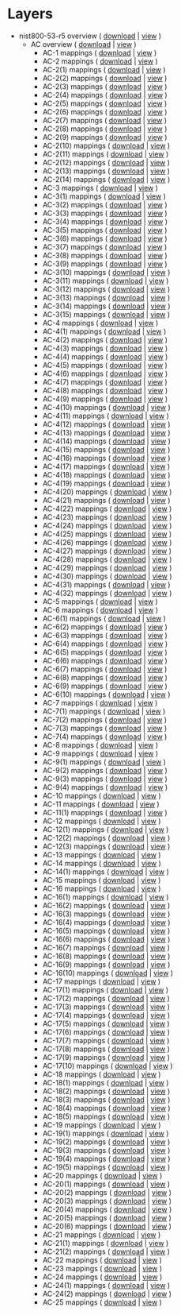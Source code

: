 # Layers

- nist800-53-r5 overview ( [download](https://raw.githubusercontent.com/center-for-threat-informed-defense/attack-control-framework-mappings/master/frameworks/nist800-53-r5-overview.json) | [view](https://mitre-attack.github.io/attack-navigator/enterprise/#layerURL=https%3A%2F%2Fraw.githubusercontent.com%2Fcenter-for-threat-informed-defense%2Fattack-control-framework-mappings%2Fmaster%2Fframeworks%2Fnist800-53-r5-overview.json) )
    - AC overview ( [download](https://raw.githubusercontent.com/center-for-threat-informed-defense/attack-control-framework-mappings/master/frameworks/by_family/AC/AC-overview.json) | [view](https://mitre-attack.github.io/attack-navigator/enterprise/#layerURL=https%3A%2F%2Fraw.githubusercontent.com%2Fcenter-for-threat-informed-defense%2Fattack-control-framework-mappings%2Fmaster%2Fframeworks%2Fby_family%2FAC%2FAC-overview.json) )
        - AC-1 mappings ( [download](https://raw.githubusercontent.com/center-for-threat-informed-defense/attack-control-framework-mappings/master/frameworks/by_family/AC/AC-1.json) | [view](https://mitre-attack.github.io/attack-navigator/enterprise/#layerURL=https%3A%2F%2Fraw.githubusercontent.com%2Fcenter-for-threat-informed-defense%2Fattack-control-framework-mappings%2Fmaster%2Fframeworks%2Fby_family%2FAC%2FAC-1.json) )
        - AC-2 mappings ( [download](https://raw.githubusercontent.com/center-for-threat-informed-defense/attack-control-framework-mappings/master/frameworks/by_family/AC/AC-2.json) | [view](https://mitre-attack.github.io/attack-navigator/enterprise/#layerURL=https%3A%2F%2Fraw.githubusercontent.com%2Fcenter-for-threat-informed-defense%2Fattack-control-framework-mappings%2Fmaster%2Fframeworks%2Fby_family%2FAC%2FAC-2.json) )
        - AC-2(1) mappings ( [download](https://raw.githubusercontent.com/center-for-threat-informed-defense/attack-control-framework-mappings/master/frameworks/by_family/AC/AC-2(1).json) | [view](https://mitre-attack.github.io/attack-navigator/enterprise/#layerURL=https%3A%2F%2Fraw.githubusercontent.com%2Fcenter-for-threat-informed-defense%2Fattack-control-framework-mappings%2Fmaster%2Fframeworks%2Fby_family%2FAC%2FAC-2(1).json) )
        - AC-2(2) mappings ( [download](https://raw.githubusercontent.com/center-for-threat-informed-defense/attack-control-framework-mappings/master/frameworks/by_family/AC/AC-2(2).json) | [view](https://mitre-attack.github.io/attack-navigator/enterprise/#layerURL=https%3A%2F%2Fraw.githubusercontent.com%2Fcenter-for-threat-informed-defense%2Fattack-control-framework-mappings%2Fmaster%2Fframeworks%2Fby_family%2FAC%2FAC-2(2).json) )
        - AC-2(3) mappings ( [download](https://raw.githubusercontent.com/center-for-threat-informed-defense/attack-control-framework-mappings/master/frameworks/by_family/AC/AC-2(3).json) | [view](https://mitre-attack.github.io/attack-navigator/enterprise/#layerURL=https%3A%2F%2Fraw.githubusercontent.com%2Fcenter-for-threat-informed-defense%2Fattack-control-framework-mappings%2Fmaster%2Fframeworks%2Fby_family%2FAC%2FAC-2(3).json) )
        - AC-2(4) mappings ( [download](https://raw.githubusercontent.com/center-for-threat-informed-defense/attack-control-framework-mappings/master/frameworks/by_family/AC/AC-2(4).json) | [view](https://mitre-attack.github.io/attack-navigator/enterprise/#layerURL=https%3A%2F%2Fraw.githubusercontent.com%2Fcenter-for-threat-informed-defense%2Fattack-control-framework-mappings%2Fmaster%2Fframeworks%2Fby_family%2FAC%2FAC-2(4).json) )
        - AC-2(5) mappings ( [download](https://raw.githubusercontent.com/center-for-threat-informed-defense/attack-control-framework-mappings/master/frameworks/by_family/AC/AC-2(5).json) | [view](https://mitre-attack.github.io/attack-navigator/enterprise/#layerURL=https%3A%2F%2Fraw.githubusercontent.com%2Fcenter-for-threat-informed-defense%2Fattack-control-framework-mappings%2Fmaster%2Fframeworks%2Fby_family%2FAC%2FAC-2(5).json) )
        - AC-2(6) mappings ( [download](https://raw.githubusercontent.com/center-for-threat-informed-defense/attack-control-framework-mappings/master/frameworks/by_family/AC/AC-2(6).json) | [view](https://mitre-attack.github.io/attack-navigator/enterprise/#layerURL=https%3A%2F%2Fraw.githubusercontent.com%2Fcenter-for-threat-informed-defense%2Fattack-control-framework-mappings%2Fmaster%2Fframeworks%2Fby_family%2FAC%2FAC-2(6).json) )
        - AC-2(7) mappings ( [download](https://raw.githubusercontent.com/center-for-threat-informed-defense/attack-control-framework-mappings/master/frameworks/by_family/AC/AC-2(7).json) | [view](https://mitre-attack.github.io/attack-navigator/enterprise/#layerURL=https%3A%2F%2Fraw.githubusercontent.com%2Fcenter-for-threat-informed-defense%2Fattack-control-framework-mappings%2Fmaster%2Fframeworks%2Fby_family%2FAC%2FAC-2(7).json) )
        - AC-2(8) mappings ( [download](https://raw.githubusercontent.com/center-for-threat-informed-defense/attack-control-framework-mappings/master/frameworks/by_family/AC/AC-2(8).json) | [view](https://mitre-attack.github.io/attack-navigator/enterprise/#layerURL=https%3A%2F%2Fraw.githubusercontent.com%2Fcenter-for-threat-informed-defense%2Fattack-control-framework-mappings%2Fmaster%2Fframeworks%2Fby_family%2FAC%2FAC-2(8).json) )
        - AC-2(9) mappings ( [download](https://raw.githubusercontent.com/center-for-threat-informed-defense/attack-control-framework-mappings/master/frameworks/by_family/AC/AC-2(9).json) | [view](https://mitre-attack.github.io/attack-navigator/enterprise/#layerURL=https%3A%2F%2Fraw.githubusercontent.com%2Fcenter-for-threat-informed-defense%2Fattack-control-framework-mappings%2Fmaster%2Fframeworks%2Fby_family%2FAC%2FAC-2(9).json) )
        - AC-2(10) mappings ( [download](https://raw.githubusercontent.com/center-for-threat-informed-defense/attack-control-framework-mappings/master/frameworks/by_family/AC/AC-2(10).json) | [view](https://mitre-attack.github.io/attack-navigator/enterprise/#layerURL=https%3A%2F%2Fraw.githubusercontent.com%2Fcenter-for-threat-informed-defense%2Fattack-control-framework-mappings%2Fmaster%2Fframeworks%2Fby_family%2FAC%2FAC-2(10).json) )
        - AC-2(11) mappings ( [download](https://raw.githubusercontent.com/center-for-threat-informed-defense/attack-control-framework-mappings/master/frameworks/by_family/AC/AC-2(11).json) | [view](https://mitre-attack.github.io/attack-navigator/enterprise/#layerURL=https%3A%2F%2Fraw.githubusercontent.com%2Fcenter-for-threat-informed-defense%2Fattack-control-framework-mappings%2Fmaster%2Fframeworks%2Fby_family%2FAC%2FAC-2(11).json) )
        - AC-2(12) mappings ( [download](https://raw.githubusercontent.com/center-for-threat-informed-defense/attack-control-framework-mappings/master/frameworks/by_family/AC/AC-2(12).json) | [view](https://mitre-attack.github.io/attack-navigator/enterprise/#layerURL=https%3A%2F%2Fraw.githubusercontent.com%2Fcenter-for-threat-informed-defense%2Fattack-control-framework-mappings%2Fmaster%2Fframeworks%2Fby_family%2FAC%2FAC-2(12).json) )
        - AC-2(13) mappings ( [download](https://raw.githubusercontent.com/center-for-threat-informed-defense/attack-control-framework-mappings/master/frameworks/by_family/AC/AC-2(13).json) | [view](https://mitre-attack.github.io/attack-navigator/enterprise/#layerURL=https%3A%2F%2Fraw.githubusercontent.com%2Fcenter-for-threat-informed-defense%2Fattack-control-framework-mappings%2Fmaster%2Fframeworks%2Fby_family%2FAC%2FAC-2(13).json) )
        - AC-2(14) mappings ( [download](https://raw.githubusercontent.com/center-for-threat-informed-defense/attack-control-framework-mappings/master/frameworks/by_family/AC/AC-2(14).json) | [view](https://mitre-attack.github.io/attack-navigator/enterprise/#layerURL=https%3A%2F%2Fraw.githubusercontent.com%2Fcenter-for-threat-informed-defense%2Fattack-control-framework-mappings%2Fmaster%2Fframeworks%2Fby_family%2FAC%2FAC-2(14).json) )
        - AC-3 mappings ( [download](https://raw.githubusercontent.com/center-for-threat-informed-defense/attack-control-framework-mappings/master/frameworks/by_family/AC/AC-3.json) | [view](https://mitre-attack.github.io/attack-navigator/enterprise/#layerURL=https%3A%2F%2Fraw.githubusercontent.com%2Fcenter-for-threat-informed-defense%2Fattack-control-framework-mappings%2Fmaster%2Fframeworks%2Fby_family%2FAC%2FAC-3.json) )
        - AC-3(1) mappings ( [download](https://raw.githubusercontent.com/center-for-threat-informed-defense/attack-control-framework-mappings/master/frameworks/by_family/AC/AC-3(1).json) | [view](https://mitre-attack.github.io/attack-navigator/enterprise/#layerURL=https%3A%2F%2Fraw.githubusercontent.com%2Fcenter-for-threat-informed-defense%2Fattack-control-framework-mappings%2Fmaster%2Fframeworks%2Fby_family%2FAC%2FAC-3(1).json) )
        - AC-3(2) mappings ( [download](https://raw.githubusercontent.com/center-for-threat-informed-defense/attack-control-framework-mappings/master/frameworks/by_family/AC/AC-3(2).json) | [view](https://mitre-attack.github.io/attack-navigator/enterprise/#layerURL=https%3A%2F%2Fraw.githubusercontent.com%2Fcenter-for-threat-informed-defense%2Fattack-control-framework-mappings%2Fmaster%2Fframeworks%2Fby_family%2FAC%2FAC-3(2).json) )
        - AC-3(3) mappings ( [download](https://raw.githubusercontent.com/center-for-threat-informed-defense/attack-control-framework-mappings/master/frameworks/by_family/AC/AC-3(3).json) | [view](https://mitre-attack.github.io/attack-navigator/enterprise/#layerURL=https%3A%2F%2Fraw.githubusercontent.com%2Fcenter-for-threat-informed-defense%2Fattack-control-framework-mappings%2Fmaster%2Fframeworks%2Fby_family%2FAC%2FAC-3(3).json) )
        - AC-3(4) mappings ( [download](https://raw.githubusercontent.com/center-for-threat-informed-defense/attack-control-framework-mappings/master/frameworks/by_family/AC/AC-3(4).json) | [view](https://mitre-attack.github.io/attack-navigator/enterprise/#layerURL=https%3A%2F%2Fraw.githubusercontent.com%2Fcenter-for-threat-informed-defense%2Fattack-control-framework-mappings%2Fmaster%2Fframeworks%2Fby_family%2FAC%2FAC-3(4).json) )
        - AC-3(5) mappings ( [download](https://raw.githubusercontent.com/center-for-threat-informed-defense/attack-control-framework-mappings/master/frameworks/by_family/AC/AC-3(5).json) | [view](https://mitre-attack.github.io/attack-navigator/enterprise/#layerURL=https%3A%2F%2Fraw.githubusercontent.com%2Fcenter-for-threat-informed-defense%2Fattack-control-framework-mappings%2Fmaster%2Fframeworks%2Fby_family%2FAC%2FAC-3(5).json) )
        - AC-3(6) mappings ( [download](https://raw.githubusercontent.com/center-for-threat-informed-defense/attack-control-framework-mappings/master/frameworks/by_family/AC/AC-3(6).json) | [view](https://mitre-attack.github.io/attack-navigator/enterprise/#layerURL=https%3A%2F%2Fraw.githubusercontent.com%2Fcenter-for-threat-informed-defense%2Fattack-control-framework-mappings%2Fmaster%2Fframeworks%2Fby_family%2FAC%2FAC-3(6).json) )
        - AC-3(7) mappings ( [download](https://raw.githubusercontent.com/center-for-threat-informed-defense/attack-control-framework-mappings/master/frameworks/by_family/AC/AC-3(7).json) | [view](https://mitre-attack.github.io/attack-navigator/enterprise/#layerURL=https%3A%2F%2Fraw.githubusercontent.com%2Fcenter-for-threat-informed-defense%2Fattack-control-framework-mappings%2Fmaster%2Fframeworks%2Fby_family%2FAC%2FAC-3(7).json) )
        - AC-3(8) mappings ( [download](https://raw.githubusercontent.com/center-for-threat-informed-defense/attack-control-framework-mappings/master/frameworks/by_family/AC/AC-3(8).json) | [view](https://mitre-attack.github.io/attack-navigator/enterprise/#layerURL=https%3A%2F%2Fraw.githubusercontent.com%2Fcenter-for-threat-informed-defense%2Fattack-control-framework-mappings%2Fmaster%2Fframeworks%2Fby_family%2FAC%2FAC-3(8).json) )
        - AC-3(9) mappings ( [download](https://raw.githubusercontent.com/center-for-threat-informed-defense/attack-control-framework-mappings/master/frameworks/by_family/AC/AC-3(9).json) | [view](https://mitre-attack.github.io/attack-navigator/enterprise/#layerURL=https%3A%2F%2Fraw.githubusercontent.com%2Fcenter-for-threat-informed-defense%2Fattack-control-framework-mappings%2Fmaster%2Fframeworks%2Fby_family%2FAC%2FAC-3(9).json) )
        - AC-3(10) mappings ( [download](https://raw.githubusercontent.com/center-for-threat-informed-defense/attack-control-framework-mappings/master/frameworks/by_family/AC/AC-3(10).json) | [view](https://mitre-attack.github.io/attack-navigator/enterprise/#layerURL=https%3A%2F%2Fraw.githubusercontent.com%2Fcenter-for-threat-informed-defense%2Fattack-control-framework-mappings%2Fmaster%2Fframeworks%2Fby_family%2FAC%2FAC-3(10).json) )
        - AC-3(11) mappings ( [download](https://raw.githubusercontent.com/center-for-threat-informed-defense/attack-control-framework-mappings/master/frameworks/by_family/AC/AC-3(11).json) | [view](https://mitre-attack.github.io/attack-navigator/enterprise/#layerURL=https%3A%2F%2Fraw.githubusercontent.com%2Fcenter-for-threat-informed-defense%2Fattack-control-framework-mappings%2Fmaster%2Fframeworks%2Fby_family%2FAC%2FAC-3(11).json) )
        - AC-3(12) mappings ( [download](https://raw.githubusercontent.com/center-for-threat-informed-defense/attack-control-framework-mappings/master/frameworks/by_family/AC/AC-3(12).json) | [view](https://mitre-attack.github.io/attack-navigator/enterprise/#layerURL=https%3A%2F%2Fraw.githubusercontent.com%2Fcenter-for-threat-informed-defense%2Fattack-control-framework-mappings%2Fmaster%2Fframeworks%2Fby_family%2FAC%2FAC-3(12).json) )
        - AC-3(13) mappings ( [download](https://raw.githubusercontent.com/center-for-threat-informed-defense/attack-control-framework-mappings/master/frameworks/by_family/AC/AC-3(13).json) | [view](https://mitre-attack.github.io/attack-navigator/enterprise/#layerURL=https%3A%2F%2Fraw.githubusercontent.com%2Fcenter-for-threat-informed-defense%2Fattack-control-framework-mappings%2Fmaster%2Fframeworks%2Fby_family%2FAC%2FAC-3(13).json) )
        - AC-3(14) mappings ( [download](https://raw.githubusercontent.com/center-for-threat-informed-defense/attack-control-framework-mappings/master/frameworks/by_family/AC/AC-3(14).json) | [view](https://mitre-attack.github.io/attack-navigator/enterprise/#layerURL=https%3A%2F%2Fraw.githubusercontent.com%2Fcenter-for-threat-informed-defense%2Fattack-control-framework-mappings%2Fmaster%2Fframeworks%2Fby_family%2FAC%2FAC-3(14).json) )
        - AC-3(15) mappings ( [download](https://raw.githubusercontent.com/center-for-threat-informed-defense/attack-control-framework-mappings/master/frameworks/by_family/AC/AC-3(15).json) | [view](https://mitre-attack.github.io/attack-navigator/enterprise/#layerURL=https%3A%2F%2Fraw.githubusercontent.com%2Fcenter-for-threat-informed-defense%2Fattack-control-framework-mappings%2Fmaster%2Fframeworks%2Fby_family%2FAC%2FAC-3(15).json) )
        - AC-4 mappings ( [download](https://raw.githubusercontent.com/center-for-threat-informed-defense/attack-control-framework-mappings/master/frameworks/by_family/AC/AC-4.json) | [view](https://mitre-attack.github.io/attack-navigator/enterprise/#layerURL=https%3A%2F%2Fraw.githubusercontent.com%2Fcenter-for-threat-informed-defense%2Fattack-control-framework-mappings%2Fmaster%2Fframeworks%2Fby_family%2FAC%2FAC-4.json) )
        - AC-4(1) mappings ( [download](https://raw.githubusercontent.com/center-for-threat-informed-defense/attack-control-framework-mappings/master/frameworks/by_family/AC/AC-4(1).json) | [view](https://mitre-attack.github.io/attack-navigator/enterprise/#layerURL=https%3A%2F%2Fraw.githubusercontent.com%2Fcenter-for-threat-informed-defense%2Fattack-control-framework-mappings%2Fmaster%2Fframeworks%2Fby_family%2FAC%2FAC-4(1).json) )
        - AC-4(2) mappings ( [download](https://raw.githubusercontent.com/center-for-threat-informed-defense/attack-control-framework-mappings/master/frameworks/by_family/AC/AC-4(2).json) | [view](https://mitre-attack.github.io/attack-navigator/enterprise/#layerURL=https%3A%2F%2Fraw.githubusercontent.com%2Fcenter-for-threat-informed-defense%2Fattack-control-framework-mappings%2Fmaster%2Fframeworks%2Fby_family%2FAC%2FAC-4(2).json) )
        - AC-4(3) mappings ( [download](https://raw.githubusercontent.com/center-for-threat-informed-defense/attack-control-framework-mappings/master/frameworks/by_family/AC/AC-4(3).json) | [view](https://mitre-attack.github.io/attack-navigator/enterprise/#layerURL=https%3A%2F%2Fraw.githubusercontent.com%2Fcenter-for-threat-informed-defense%2Fattack-control-framework-mappings%2Fmaster%2Fframeworks%2Fby_family%2FAC%2FAC-4(3).json) )
        - AC-4(4) mappings ( [download](https://raw.githubusercontent.com/center-for-threat-informed-defense/attack-control-framework-mappings/master/frameworks/by_family/AC/AC-4(4).json) | [view](https://mitre-attack.github.io/attack-navigator/enterprise/#layerURL=https%3A%2F%2Fraw.githubusercontent.com%2Fcenter-for-threat-informed-defense%2Fattack-control-framework-mappings%2Fmaster%2Fframeworks%2Fby_family%2FAC%2FAC-4(4).json) )
        - AC-4(5) mappings ( [download](https://raw.githubusercontent.com/center-for-threat-informed-defense/attack-control-framework-mappings/master/frameworks/by_family/AC/AC-4(5).json) | [view](https://mitre-attack.github.io/attack-navigator/enterprise/#layerURL=https%3A%2F%2Fraw.githubusercontent.com%2Fcenter-for-threat-informed-defense%2Fattack-control-framework-mappings%2Fmaster%2Fframeworks%2Fby_family%2FAC%2FAC-4(5).json) )
        - AC-4(6) mappings ( [download](https://raw.githubusercontent.com/center-for-threat-informed-defense/attack-control-framework-mappings/master/frameworks/by_family/AC/AC-4(6).json) | [view](https://mitre-attack.github.io/attack-navigator/enterprise/#layerURL=https%3A%2F%2Fraw.githubusercontent.com%2Fcenter-for-threat-informed-defense%2Fattack-control-framework-mappings%2Fmaster%2Fframeworks%2Fby_family%2FAC%2FAC-4(6).json) )
        - AC-4(7) mappings ( [download](https://raw.githubusercontent.com/center-for-threat-informed-defense/attack-control-framework-mappings/master/frameworks/by_family/AC/AC-4(7).json) | [view](https://mitre-attack.github.io/attack-navigator/enterprise/#layerURL=https%3A%2F%2Fraw.githubusercontent.com%2Fcenter-for-threat-informed-defense%2Fattack-control-framework-mappings%2Fmaster%2Fframeworks%2Fby_family%2FAC%2FAC-4(7).json) )
        - AC-4(8) mappings ( [download](https://raw.githubusercontent.com/center-for-threat-informed-defense/attack-control-framework-mappings/master/frameworks/by_family/AC/AC-4(8).json) | [view](https://mitre-attack.github.io/attack-navigator/enterprise/#layerURL=https%3A%2F%2Fraw.githubusercontent.com%2Fcenter-for-threat-informed-defense%2Fattack-control-framework-mappings%2Fmaster%2Fframeworks%2Fby_family%2FAC%2FAC-4(8).json) )
        - AC-4(9) mappings ( [download](https://raw.githubusercontent.com/center-for-threat-informed-defense/attack-control-framework-mappings/master/frameworks/by_family/AC/AC-4(9).json) | [view](https://mitre-attack.github.io/attack-navigator/enterprise/#layerURL=https%3A%2F%2Fraw.githubusercontent.com%2Fcenter-for-threat-informed-defense%2Fattack-control-framework-mappings%2Fmaster%2Fframeworks%2Fby_family%2FAC%2FAC-4(9).json) )
        - AC-4(10) mappings ( [download](https://raw.githubusercontent.com/center-for-threat-informed-defense/attack-control-framework-mappings/master/frameworks/by_family/AC/AC-4(10).json) | [view](https://mitre-attack.github.io/attack-navigator/enterprise/#layerURL=https%3A%2F%2Fraw.githubusercontent.com%2Fcenter-for-threat-informed-defense%2Fattack-control-framework-mappings%2Fmaster%2Fframeworks%2Fby_family%2FAC%2FAC-4(10).json) )
        - AC-4(11) mappings ( [download](https://raw.githubusercontent.com/center-for-threat-informed-defense/attack-control-framework-mappings/master/frameworks/by_family/AC/AC-4(11).json) | [view](https://mitre-attack.github.io/attack-navigator/enterprise/#layerURL=https%3A%2F%2Fraw.githubusercontent.com%2Fcenter-for-threat-informed-defense%2Fattack-control-framework-mappings%2Fmaster%2Fframeworks%2Fby_family%2FAC%2FAC-4(11).json) )
        - AC-4(12) mappings ( [download](https://raw.githubusercontent.com/center-for-threat-informed-defense/attack-control-framework-mappings/master/frameworks/by_family/AC/AC-4(12).json) | [view](https://mitre-attack.github.io/attack-navigator/enterprise/#layerURL=https%3A%2F%2Fraw.githubusercontent.com%2Fcenter-for-threat-informed-defense%2Fattack-control-framework-mappings%2Fmaster%2Fframeworks%2Fby_family%2FAC%2FAC-4(12).json) )
        - AC-4(13) mappings ( [download](https://raw.githubusercontent.com/center-for-threat-informed-defense/attack-control-framework-mappings/master/frameworks/by_family/AC/AC-4(13).json) | [view](https://mitre-attack.github.io/attack-navigator/enterprise/#layerURL=https%3A%2F%2Fraw.githubusercontent.com%2Fcenter-for-threat-informed-defense%2Fattack-control-framework-mappings%2Fmaster%2Fframeworks%2Fby_family%2FAC%2FAC-4(13).json) )
        - AC-4(14) mappings ( [download](https://raw.githubusercontent.com/center-for-threat-informed-defense/attack-control-framework-mappings/master/frameworks/by_family/AC/AC-4(14).json) | [view](https://mitre-attack.github.io/attack-navigator/enterprise/#layerURL=https%3A%2F%2Fraw.githubusercontent.com%2Fcenter-for-threat-informed-defense%2Fattack-control-framework-mappings%2Fmaster%2Fframeworks%2Fby_family%2FAC%2FAC-4(14).json) )
        - AC-4(15) mappings ( [download](https://raw.githubusercontent.com/center-for-threat-informed-defense/attack-control-framework-mappings/master/frameworks/by_family/AC/AC-4(15).json) | [view](https://mitre-attack.github.io/attack-navigator/enterprise/#layerURL=https%3A%2F%2Fraw.githubusercontent.com%2Fcenter-for-threat-informed-defense%2Fattack-control-framework-mappings%2Fmaster%2Fframeworks%2Fby_family%2FAC%2FAC-4(15).json) )
        - AC-4(16) mappings ( [download](https://raw.githubusercontent.com/center-for-threat-informed-defense/attack-control-framework-mappings/master/frameworks/by_family/AC/AC-4(16).json) | [view](https://mitre-attack.github.io/attack-navigator/enterprise/#layerURL=https%3A%2F%2Fraw.githubusercontent.com%2Fcenter-for-threat-informed-defense%2Fattack-control-framework-mappings%2Fmaster%2Fframeworks%2Fby_family%2FAC%2FAC-4(16).json) )
        - AC-4(17) mappings ( [download](https://raw.githubusercontent.com/center-for-threat-informed-defense/attack-control-framework-mappings/master/frameworks/by_family/AC/AC-4(17).json) | [view](https://mitre-attack.github.io/attack-navigator/enterprise/#layerURL=https%3A%2F%2Fraw.githubusercontent.com%2Fcenter-for-threat-informed-defense%2Fattack-control-framework-mappings%2Fmaster%2Fframeworks%2Fby_family%2FAC%2FAC-4(17).json) )
        - AC-4(18) mappings ( [download](https://raw.githubusercontent.com/center-for-threat-informed-defense/attack-control-framework-mappings/master/frameworks/by_family/AC/AC-4(18).json) | [view](https://mitre-attack.github.io/attack-navigator/enterprise/#layerURL=https%3A%2F%2Fraw.githubusercontent.com%2Fcenter-for-threat-informed-defense%2Fattack-control-framework-mappings%2Fmaster%2Fframeworks%2Fby_family%2FAC%2FAC-4(18).json) )
        - AC-4(19) mappings ( [download](https://raw.githubusercontent.com/center-for-threat-informed-defense/attack-control-framework-mappings/master/frameworks/by_family/AC/AC-4(19).json) | [view](https://mitre-attack.github.io/attack-navigator/enterprise/#layerURL=https%3A%2F%2Fraw.githubusercontent.com%2Fcenter-for-threat-informed-defense%2Fattack-control-framework-mappings%2Fmaster%2Fframeworks%2Fby_family%2FAC%2FAC-4(19).json) )
        - AC-4(20) mappings ( [download](https://raw.githubusercontent.com/center-for-threat-informed-defense/attack-control-framework-mappings/master/frameworks/by_family/AC/AC-4(20).json) | [view](https://mitre-attack.github.io/attack-navigator/enterprise/#layerURL=https%3A%2F%2Fraw.githubusercontent.com%2Fcenter-for-threat-informed-defense%2Fattack-control-framework-mappings%2Fmaster%2Fframeworks%2Fby_family%2FAC%2FAC-4(20).json) )
        - AC-4(21) mappings ( [download](https://raw.githubusercontent.com/center-for-threat-informed-defense/attack-control-framework-mappings/master/frameworks/by_family/AC/AC-4(21).json) | [view](https://mitre-attack.github.io/attack-navigator/enterprise/#layerURL=https%3A%2F%2Fraw.githubusercontent.com%2Fcenter-for-threat-informed-defense%2Fattack-control-framework-mappings%2Fmaster%2Fframeworks%2Fby_family%2FAC%2FAC-4(21).json) )
        - AC-4(22) mappings ( [download](https://raw.githubusercontent.com/center-for-threat-informed-defense/attack-control-framework-mappings/master/frameworks/by_family/AC/AC-4(22).json) | [view](https://mitre-attack.github.io/attack-navigator/enterprise/#layerURL=https%3A%2F%2Fraw.githubusercontent.com%2Fcenter-for-threat-informed-defense%2Fattack-control-framework-mappings%2Fmaster%2Fframeworks%2Fby_family%2FAC%2FAC-4(22).json) )
        - AC-4(23) mappings ( [download](https://raw.githubusercontent.com/center-for-threat-informed-defense/attack-control-framework-mappings/master/frameworks/by_family/AC/AC-4(23).json) | [view](https://mitre-attack.github.io/attack-navigator/enterprise/#layerURL=https%3A%2F%2Fraw.githubusercontent.com%2Fcenter-for-threat-informed-defense%2Fattack-control-framework-mappings%2Fmaster%2Fframeworks%2Fby_family%2FAC%2FAC-4(23).json) )
        - AC-4(24) mappings ( [download](https://raw.githubusercontent.com/center-for-threat-informed-defense/attack-control-framework-mappings/master/frameworks/by_family/AC/AC-4(24).json) | [view](https://mitre-attack.github.io/attack-navigator/enterprise/#layerURL=https%3A%2F%2Fraw.githubusercontent.com%2Fcenter-for-threat-informed-defense%2Fattack-control-framework-mappings%2Fmaster%2Fframeworks%2Fby_family%2FAC%2FAC-4(24).json) )
        - AC-4(25) mappings ( [download](https://raw.githubusercontent.com/center-for-threat-informed-defense/attack-control-framework-mappings/master/frameworks/by_family/AC/AC-4(25).json) | [view](https://mitre-attack.github.io/attack-navigator/enterprise/#layerURL=https%3A%2F%2Fraw.githubusercontent.com%2Fcenter-for-threat-informed-defense%2Fattack-control-framework-mappings%2Fmaster%2Fframeworks%2Fby_family%2FAC%2FAC-4(25).json) )
        - AC-4(26) mappings ( [download](https://raw.githubusercontent.com/center-for-threat-informed-defense/attack-control-framework-mappings/master/frameworks/by_family/AC/AC-4(26).json) | [view](https://mitre-attack.github.io/attack-navigator/enterprise/#layerURL=https%3A%2F%2Fraw.githubusercontent.com%2Fcenter-for-threat-informed-defense%2Fattack-control-framework-mappings%2Fmaster%2Fframeworks%2Fby_family%2FAC%2FAC-4(26).json) )
        - AC-4(27) mappings ( [download](https://raw.githubusercontent.com/center-for-threat-informed-defense/attack-control-framework-mappings/master/frameworks/by_family/AC/AC-4(27).json) | [view](https://mitre-attack.github.io/attack-navigator/enterprise/#layerURL=https%3A%2F%2Fraw.githubusercontent.com%2Fcenter-for-threat-informed-defense%2Fattack-control-framework-mappings%2Fmaster%2Fframeworks%2Fby_family%2FAC%2FAC-4(27).json) )
        - AC-4(28) mappings ( [download](https://raw.githubusercontent.com/center-for-threat-informed-defense/attack-control-framework-mappings/master/frameworks/by_family/AC/AC-4(28).json) | [view](https://mitre-attack.github.io/attack-navigator/enterprise/#layerURL=https%3A%2F%2Fraw.githubusercontent.com%2Fcenter-for-threat-informed-defense%2Fattack-control-framework-mappings%2Fmaster%2Fframeworks%2Fby_family%2FAC%2FAC-4(28).json) )
        - AC-4(29) mappings ( [download](https://raw.githubusercontent.com/center-for-threat-informed-defense/attack-control-framework-mappings/master/frameworks/by_family/AC/AC-4(29).json) | [view](https://mitre-attack.github.io/attack-navigator/enterprise/#layerURL=https%3A%2F%2Fraw.githubusercontent.com%2Fcenter-for-threat-informed-defense%2Fattack-control-framework-mappings%2Fmaster%2Fframeworks%2Fby_family%2FAC%2FAC-4(29).json) )
        - AC-4(30) mappings ( [download](https://raw.githubusercontent.com/center-for-threat-informed-defense/attack-control-framework-mappings/master/frameworks/by_family/AC/AC-4(30).json) | [view](https://mitre-attack.github.io/attack-navigator/enterprise/#layerURL=https%3A%2F%2Fraw.githubusercontent.com%2Fcenter-for-threat-informed-defense%2Fattack-control-framework-mappings%2Fmaster%2Fframeworks%2Fby_family%2FAC%2FAC-4(30).json) )
        - AC-4(31) mappings ( [download](https://raw.githubusercontent.com/center-for-threat-informed-defense/attack-control-framework-mappings/master/frameworks/by_family/AC/AC-4(31).json) | [view](https://mitre-attack.github.io/attack-navigator/enterprise/#layerURL=https%3A%2F%2Fraw.githubusercontent.com%2Fcenter-for-threat-informed-defense%2Fattack-control-framework-mappings%2Fmaster%2Fframeworks%2Fby_family%2FAC%2FAC-4(31).json) )
        - AC-4(32) mappings ( [download](https://raw.githubusercontent.com/center-for-threat-informed-defense/attack-control-framework-mappings/master/frameworks/by_family/AC/AC-4(32).json) | [view](https://mitre-attack.github.io/attack-navigator/enterprise/#layerURL=https%3A%2F%2Fraw.githubusercontent.com%2Fcenter-for-threat-informed-defense%2Fattack-control-framework-mappings%2Fmaster%2Fframeworks%2Fby_family%2FAC%2FAC-4(32).json) )
        - AC-5 mappings ( [download](https://raw.githubusercontent.com/center-for-threat-informed-defense/attack-control-framework-mappings/master/frameworks/by_family/AC/AC-5.json) | [view](https://mitre-attack.github.io/attack-navigator/enterprise/#layerURL=https%3A%2F%2Fraw.githubusercontent.com%2Fcenter-for-threat-informed-defense%2Fattack-control-framework-mappings%2Fmaster%2Fframeworks%2Fby_family%2FAC%2FAC-5.json) )
        - AC-6 mappings ( [download](https://raw.githubusercontent.com/center-for-threat-informed-defense/attack-control-framework-mappings/master/frameworks/by_family/AC/AC-6.json) | [view](https://mitre-attack.github.io/attack-navigator/enterprise/#layerURL=https%3A%2F%2Fraw.githubusercontent.com%2Fcenter-for-threat-informed-defense%2Fattack-control-framework-mappings%2Fmaster%2Fframeworks%2Fby_family%2FAC%2FAC-6.json) )
        - AC-6(1) mappings ( [download](https://raw.githubusercontent.com/center-for-threat-informed-defense/attack-control-framework-mappings/master/frameworks/by_family/AC/AC-6(1).json) | [view](https://mitre-attack.github.io/attack-navigator/enterprise/#layerURL=https%3A%2F%2Fraw.githubusercontent.com%2Fcenter-for-threat-informed-defense%2Fattack-control-framework-mappings%2Fmaster%2Fframeworks%2Fby_family%2FAC%2FAC-6(1).json) )
        - AC-6(2) mappings ( [download](https://raw.githubusercontent.com/center-for-threat-informed-defense/attack-control-framework-mappings/master/frameworks/by_family/AC/AC-6(2).json) | [view](https://mitre-attack.github.io/attack-navigator/enterprise/#layerURL=https%3A%2F%2Fraw.githubusercontent.com%2Fcenter-for-threat-informed-defense%2Fattack-control-framework-mappings%2Fmaster%2Fframeworks%2Fby_family%2FAC%2FAC-6(2).json) )
        - AC-6(3) mappings ( [download](https://raw.githubusercontent.com/center-for-threat-informed-defense/attack-control-framework-mappings/master/frameworks/by_family/AC/AC-6(3).json) | [view](https://mitre-attack.github.io/attack-navigator/enterprise/#layerURL=https%3A%2F%2Fraw.githubusercontent.com%2Fcenter-for-threat-informed-defense%2Fattack-control-framework-mappings%2Fmaster%2Fframeworks%2Fby_family%2FAC%2FAC-6(3).json) )
        - AC-6(4) mappings ( [download](https://raw.githubusercontent.com/center-for-threat-informed-defense/attack-control-framework-mappings/master/frameworks/by_family/AC/AC-6(4).json) | [view](https://mitre-attack.github.io/attack-navigator/enterprise/#layerURL=https%3A%2F%2Fraw.githubusercontent.com%2Fcenter-for-threat-informed-defense%2Fattack-control-framework-mappings%2Fmaster%2Fframeworks%2Fby_family%2FAC%2FAC-6(4).json) )
        - AC-6(5) mappings ( [download](https://raw.githubusercontent.com/center-for-threat-informed-defense/attack-control-framework-mappings/master/frameworks/by_family/AC/AC-6(5).json) | [view](https://mitre-attack.github.io/attack-navigator/enterprise/#layerURL=https%3A%2F%2Fraw.githubusercontent.com%2Fcenter-for-threat-informed-defense%2Fattack-control-framework-mappings%2Fmaster%2Fframeworks%2Fby_family%2FAC%2FAC-6(5).json) )
        - AC-6(6) mappings ( [download](https://raw.githubusercontent.com/center-for-threat-informed-defense/attack-control-framework-mappings/master/frameworks/by_family/AC/AC-6(6).json) | [view](https://mitre-attack.github.io/attack-navigator/enterprise/#layerURL=https%3A%2F%2Fraw.githubusercontent.com%2Fcenter-for-threat-informed-defense%2Fattack-control-framework-mappings%2Fmaster%2Fframeworks%2Fby_family%2FAC%2FAC-6(6).json) )
        - AC-6(7) mappings ( [download](https://raw.githubusercontent.com/center-for-threat-informed-defense/attack-control-framework-mappings/master/frameworks/by_family/AC/AC-6(7).json) | [view](https://mitre-attack.github.io/attack-navigator/enterprise/#layerURL=https%3A%2F%2Fraw.githubusercontent.com%2Fcenter-for-threat-informed-defense%2Fattack-control-framework-mappings%2Fmaster%2Fframeworks%2Fby_family%2FAC%2FAC-6(7).json) )
        - AC-6(8) mappings ( [download](https://raw.githubusercontent.com/center-for-threat-informed-defense/attack-control-framework-mappings/master/frameworks/by_family/AC/AC-6(8).json) | [view](https://mitre-attack.github.io/attack-navigator/enterprise/#layerURL=https%3A%2F%2Fraw.githubusercontent.com%2Fcenter-for-threat-informed-defense%2Fattack-control-framework-mappings%2Fmaster%2Fframeworks%2Fby_family%2FAC%2FAC-6(8).json) )
        - AC-6(9) mappings ( [download](https://raw.githubusercontent.com/center-for-threat-informed-defense/attack-control-framework-mappings/master/frameworks/by_family/AC/AC-6(9).json) | [view](https://mitre-attack.github.io/attack-navigator/enterprise/#layerURL=https%3A%2F%2Fraw.githubusercontent.com%2Fcenter-for-threat-informed-defense%2Fattack-control-framework-mappings%2Fmaster%2Fframeworks%2Fby_family%2FAC%2FAC-6(9).json) )
        - AC-6(10) mappings ( [download](https://raw.githubusercontent.com/center-for-threat-informed-defense/attack-control-framework-mappings/master/frameworks/by_family/AC/AC-6(10).json) | [view](https://mitre-attack.github.io/attack-navigator/enterprise/#layerURL=https%3A%2F%2Fraw.githubusercontent.com%2Fcenter-for-threat-informed-defense%2Fattack-control-framework-mappings%2Fmaster%2Fframeworks%2Fby_family%2FAC%2FAC-6(10).json) )
        - AC-7 mappings ( [download](https://raw.githubusercontent.com/center-for-threat-informed-defense/attack-control-framework-mappings/master/frameworks/by_family/AC/AC-7.json) | [view](https://mitre-attack.github.io/attack-navigator/enterprise/#layerURL=https%3A%2F%2Fraw.githubusercontent.com%2Fcenter-for-threat-informed-defense%2Fattack-control-framework-mappings%2Fmaster%2Fframeworks%2Fby_family%2FAC%2FAC-7.json) )
        - AC-7(1) mappings ( [download](https://raw.githubusercontent.com/center-for-threat-informed-defense/attack-control-framework-mappings/master/frameworks/by_family/AC/AC-7(1).json) | [view](https://mitre-attack.github.io/attack-navigator/enterprise/#layerURL=https%3A%2F%2Fraw.githubusercontent.com%2Fcenter-for-threat-informed-defense%2Fattack-control-framework-mappings%2Fmaster%2Fframeworks%2Fby_family%2FAC%2FAC-7(1).json) )
        - AC-7(2) mappings ( [download](https://raw.githubusercontent.com/center-for-threat-informed-defense/attack-control-framework-mappings/master/frameworks/by_family/AC/AC-7(2).json) | [view](https://mitre-attack.github.io/attack-navigator/enterprise/#layerURL=https%3A%2F%2Fraw.githubusercontent.com%2Fcenter-for-threat-informed-defense%2Fattack-control-framework-mappings%2Fmaster%2Fframeworks%2Fby_family%2FAC%2FAC-7(2).json) )
        - AC-7(3) mappings ( [download](https://raw.githubusercontent.com/center-for-threat-informed-defense/attack-control-framework-mappings/master/frameworks/by_family/AC/AC-7(3).json) | [view](https://mitre-attack.github.io/attack-navigator/enterprise/#layerURL=https%3A%2F%2Fraw.githubusercontent.com%2Fcenter-for-threat-informed-defense%2Fattack-control-framework-mappings%2Fmaster%2Fframeworks%2Fby_family%2FAC%2FAC-7(3).json) )
        - AC-7(4) mappings ( [download](https://raw.githubusercontent.com/center-for-threat-informed-defense/attack-control-framework-mappings/master/frameworks/by_family/AC/AC-7(4).json) | [view](https://mitre-attack.github.io/attack-navigator/enterprise/#layerURL=https%3A%2F%2Fraw.githubusercontent.com%2Fcenter-for-threat-informed-defense%2Fattack-control-framework-mappings%2Fmaster%2Fframeworks%2Fby_family%2FAC%2FAC-7(4).json) )
        - AC-8 mappings ( [download](https://raw.githubusercontent.com/center-for-threat-informed-defense/attack-control-framework-mappings/master/frameworks/by_family/AC/AC-8.json) | [view](https://mitre-attack.github.io/attack-navigator/enterprise/#layerURL=https%3A%2F%2Fraw.githubusercontent.com%2Fcenter-for-threat-informed-defense%2Fattack-control-framework-mappings%2Fmaster%2Fframeworks%2Fby_family%2FAC%2FAC-8.json) )
        - AC-9 mappings ( [download](https://raw.githubusercontent.com/center-for-threat-informed-defense/attack-control-framework-mappings/master/frameworks/by_family/AC/AC-9.json) | [view](https://mitre-attack.github.io/attack-navigator/enterprise/#layerURL=https%3A%2F%2Fraw.githubusercontent.com%2Fcenter-for-threat-informed-defense%2Fattack-control-framework-mappings%2Fmaster%2Fframeworks%2Fby_family%2FAC%2FAC-9.json) )
        - AC-9(1) mappings ( [download](https://raw.githubusercontent.com/center-for-threat-informed-defense/attack-control-framework-mappings/master/frameworks/by_family/AC/AC-9(1).json) | [view](https://mitre-attack.github.io/attack-navigator/enterprise/#layerURL=https%3A%2F%2Fraw.githubusercontent.com%2Fcenter-for-threat-informed-defense%2Fattack-control-framework-mappings%2Fmaster%2Fframeworks%2Fby_family%2FAC%2FAC-9(1).json) )
        - AC-9(2) mappings ( [download](https://raw.githubusercontent.com/center-for-threat-informed-defense/attack-control-framework-mappings/master/frameworks/by_family/AC/AC-9(2).json) | [view](https://mitre-attack.github.io/attack-navigator/enterprise/#layerURL=https%3A%2F%2Fraw.githubusercontent.com%2Fcenter-for-threat-informed-defense%2Fattack-control-framework-mappings%2Fmaster%2Fframeworks%2Fby_family%2FAC%2FAC-9(2).json) )
        - AC-9(3) mappings ( [download](https://raw.githubusercontent.com/center-for-threat-informed-defense/attack-control-framework-mappings/master/frameworks/by_family/AC/AC-9(3).json) | [view](https://mitre-attack.github.io/attack-navigator/enterprise/#layerURL=https%3A%2F%2Fraw.githubusercontent.com%2Fcenter-for-threat-informed-defense%2Fattack-control-framework-mappings%2Fmaster%2Fframeworks%2Fby_family%2FAC%2FAC-9(3).json) )
        - AC-9(4) mappings ( [download](https://raw.githubusercontent.com/center-for-threat-informed-defense/attack-control-framework-mappings/master/frameworks/by_family/AC/AC-9(4).json) | [view](https://mitre-attack.github.io/attack-navigator/enterprise/#layerURL=https%3A%2F%2Fraw.githubusercontent.com%2Fcenter-for-threat-informed-defense%2Fattack-control-framework-mappings%2Fmaster%2Fframeworks%2Fby_family%2FAC%2FAC-9(4).json) )
        - AC-10 mappings ( [download](https://raw.githubusercontent.com/center-for-threat-informed-defense/attack-control-framework-mappings/master/frameworks/by_family/AC/AC-10.json) | [view](https://mitre-attack.github.io/attack-navigator/enterprise/#layerURL=https%3A%2F%2Fraw.githubusercontent.com%2Fcenter-for-threat-informed-defense%2Fattack-control-framework-mappings%2Fmaster%2Fframeworks%2Fby_family%2FAC%2FAC-10.json) )
        - AC-11 mappings ( [download](https://raw.githubusercontent.com/center-for-threat-informed-defense/attack-control-framework-mappings/master/frameworks/by_family/AC/AC-11.json) | [view](https://mitre-attack.github.io/attack-navigator/enterprise/#layerURL=https%3A%2F%2Fraw.githubusercontent.com%2Fcenter-for-threat-informed-defense%2Fattack-control-framework-mappings%2Fmaster%2Fframeworks%2Fby_family%2FAC%2FAC-11.json) )
        - AC-11(1) mappings ( [download](https://raw.githubusercontent.com/center-for-threat-informed-defense/attack-control-framework-mappings/master/frameworks/by_family/AC/AC-11(1).json) | [view](https://mitre-attack.github.io/attack-navigator/enterprise/#layerURL=https%3A%2F%2Fraw.githubusercontent.com%2Fcenter-for-threat-informed-defense%2Fattack-control-framework-mappings%2Fmaster%2Fframeworks%2Fby_family%2FAC%2FAC-11(1).json) )
        - AC-12 mappings ( [download](https://raw.githubusercontent.com/center-for-threat-informed-defense/attack-control-framework-mappings/master/frameworks/by_family/AC/AC-12.json) | [view](https://mitre-attack.github.io/attack-navigator/enterprise/#layerURL=https%3A%2F%2Fraw.githubusercontent.com%2Fcenter-for-threat-informed-defense%2Fattack-control-framework-mappings%2Fmaster%2Fframeworks%2Fby_family%2FAC%2FAC-12.json) )
        - AC-12(1) mappings ( [download](https://raw.githubusercontent.com/center-for-threat-informed-defense/attack-control-framework-mappings/master/frameworks/by_family/AC/AC-12(1).json) | [view](https://mitre-attack.github.io/attack-navigator/enterprise/#layerURL=https%3A%2F%2Fraw.githubusercontent.com%2Fcenter-for-threat-informed-defense%2Fattack-control-framework-mappings%2Fmaster%2Fframeworks%2Fby_family%2FAC%2FAC-12(1).json) )
        - AC-12(2) mappings ( [download](https://raw.githubusercontent.com/center-for-threat-informed-defense/attack-control-framework-mappings/master/frameworks/by_family/AC/AC-12(2).json) | [view](https://mitre-attack.github.io/attack-navigator/enterprise/#layerURL=https%3A%2F%2Fraw.githubusercontent.com%2Fcenter-for-threat-informed-defense%2Fattack-control-framework-mappings%2Fmaster%2Fframeworks%2Fby_family%2FAC%2FAC-12(2).json) )
        - AC-12(3) mappings ( [download](https://raw.githubusercontent.com/center-for-threat-informed-defense/attack-control-framework-mappings/master/frameworks/by_family/AC/AC-12(3).json) | [view](https://mitre-attack.github.io/attack-navigator/enterprise/#layerURL=https%3A%2F%2Fraw.githubusercontent.com%2Fcenter-for-threat-informed-defense%2Fattack-control-framework-mappings%2Fmaster%2Fframeworks%2Fby_family%2FAC%2FAC-12(3).json) )
        - AC-13 mappings ( [download](https://raw.githubusercontent.com/center-for-threat-informed-defense/attack-control-framework-mappings/master/frameworks/by_family/AC/AC-13.json) | [view](https://mitre-attack.github.io/attack-navigator/enterprise/#layerURL=https%3A%2F%2Fraw.githubusercontent.com%2Fcenter-for-threat-informed-defense%2Fattack-control-framework-mappings%2Fmaster%2Fframeworks%2Fby_family%2FAC%2FAC-13.json) )
        - AC-14 mappings ( [download](https://raw.githubusercontent.com/center-for-threat-informed-defense/attack-control-framework-mappings/master/frameworks/by_family/AC/AC-14.json) | [view](https://mitre-attack.github.io/attack-navigator/enterprise/#layerURL=https%3A%2F%2Fraw.githubusercontent.com%2Fcenter-for-threat-informed-defense%2Fattack-control-framework-mappings%2Fmaster%2Fframeworks%2Fby_family%2FAC%2FAC-14.json) )
        - AC-14(1) mappings ( [download](https://raw.githubusercontent.com/center-for-threat-informed-defense/attack-control-framework-mappings/master/frameworks/by_family/AC/AC-14(1).json) | [view](https://mitre-attack.github.io/attack-navigator/enterprise/#layerURL=https%3A%2F%2Fraw.githubusercontent.com%2Fcenter-for-threat-informed-defense%2Fattack-control-framework-mappings%2Fmaster%2Fframeworks%2Fby_family%2FAC%2FAC-14(1).json) )
        - AC-15 mappings ( [download](https://raw.githubusercontent.com/center-for-threat-informed-defense/attack-control-framework-mappings/master/frameworks/by_family/AC/AC-15.json) | [view](https://mitre-attack.github.io/attack-navigator/enterprise/#layerURL=https%3A%2F%2Fraw.githubusercontent.com%2Fcenter-for-threat-informed-defense%2Fattack-control-framework-mappings%2Fmaster%2Fframeworks%2Fby_family%2FAC%2FAC-15.json) )
        - AC-16 mappings ( [download](https://raw.githubusercontent.com/center-for-threat-informed-defense/attack-control-framework-mappings/master/frameworks/by_family/AC/AC-16.json) | [view](https://mitre-attack.github.io/attack-navigator/enterprise/#layerURL=https%3A%2F%2Fraw.githubusercontent.com%2Fcenter-for-threat-informed-defense%2Fattack-control-framework-mappings%2Fmaster%2Fframeworks%2Fby_family%2FAC%2FAC-16.json) )
        - AC-16(1) mappings ( [download](https://raw.githubusercontent.com/center-for-threat-informed-defense/attack-control-framework-mappings/master/frameworks/by_family/AC/AC-16(1).json) | [view](https://mitre-attack.github.io/attack-navigator/enterprise/#layerURL=https%3A%2F%2Fraw.githubusercontent.com%2Fcenter-for-threat-informed-defense%2Fattack-control-framework-mappings%2Fmaster%2Fframeworks%2Fby_family%2FAC%2FAC-16(1).json) )
        - AC-16(2) mappings ( [download](https://raw.githubusercontent.com/center-for-threat-informed-defense/attack-control-framework-mappings/master/frameworks/by_family/AC/AC-16(2).json) | [view](https://mitre-attack.github.io/attack-navigator/enterprise/#layerURL=https%3A%2F%2Fraw.githubusercontent.com%2Fcenter-for-threat-informed-defense%2Fattack-control-framework-mappings%2Fmaster%2Fframeworks%2Fby_family%2FAC%2FAC-16(2).json) )
        - AC-16(3) mappings ( [download](https://raw.githubusercontent.com/center-for-threat-informed-defense/attack-control-framework-mappings/master/frameworks/by_family/AC/AC-16(3).json) | [view](https://mitre-attack.github.io/attack-navigator/enterprise/#layerURL=https%3A%2F%2Fraw.githubusercontent.com%2Fcenter-for-threat-informed-defense%2Fattack-control-framework-mappings%2Fmaster%2Fframeworks%2Fby_family%2FAC%2FAC-16(3).json) )
        - AC-16(4) mappings ( [download](https://raw.githubusercontent.com/center-for-threat-informed-defense/attack-control-framework-mappings/master/frameworks/by_family/AC/AC-16(4).json) | [view](https://mitre-attack.github.io/attack-navigator/enterprise/#layerURL=https%3A%2F%2Fraw.githubusercontent.com%2Fcenter-for-threat-informed-defense%2Fattack-control-framework-mappings%2Fmaster%2Fframeworks%2Fby_family%2FAC%2FAC-16(4).json) )
        - AC-16(5) mappings ( [download](https://raw.githubusercontent.com/center-for-threat-informed-defense/attack-control-framework-mappings/master/frameworks/by_family/AC/AC-16(5).json) | [view](https://mitre-attack.github.io/attack-navigator/enterprise/#layerURL=https%3A%2F%2Fraw.githubusercontent.com%2Fcenter-for-threat-informed-defense%2Fattack-control-framework-mappings%2Fmaster%2Fframeworks%2Fby_family%2FAC%2FAC-16(5).json) )
        - AC-16(6) mappings ( [download](https://raw.githubusercontent.com/center-for-threat-informed-defense/attack-control-framework-mappings/master/frameworks/by_family/AC/AC-16(6).json) | [view](https://mitre-attack.github.io/attack-navigator/enterprise/#layerURL=https%3A%2F%2Fraw.githubusercontent.com%2Fcenter-for-threat-informed-defense%2Fattack-control-framework-mappings%2Fmaster%2Fframeworks%2Fby_family%2FAC%2FAC-16(6).json) )
        - AC-16(7) mappings ( [download](https://raw.githubusercontent.com/center-for-threat-informed-defense/attack-control-framework-mappings/master/frameworks/by_family/AC/AC-16(7).json) | [view](https://mitre-attack.github.io/attack-navigator/enterprise/#layerURL=https%3A%2F%2Fraw.githubusercontent.com%2Fcenter-for-threat-informed-defense%2Fattack-control-framework-mappings%2Fmaster%2Fframeworks%2Fby_family%2FAC%2FAC-16(7).json) )
        - AC-16(8) mappings ( [download](https://raw.githubusercontent.com/center-for-threat-informed-defense/attack-control-framework-mappings/master/frameworks/by_family/AC/AC-16(8).json) | [view](https://mitre-attack.github.io/attack-navigator/enterprise/#layerURL=https%3A%2F%2Fraw.githubusercontent.com%2Fcenter-for-threat-informed-defense%2Fattack-control-framework-mappings%2Fmaster%2Fframeworks%2Fby_family%2FAC%2FAC-16(8).json) )
        - AC-16(9) mappings ( [download](https://raw.githubusercontent.com/center-for-threat-informed-defense/attack-control-framework-mappings/master/frameworks/by_family/AC/AC-16(9).json) | [view](https://mitre-attack.github.io/attack-navigator/enterprise/#layerURL=https%3A%2F%2Fraw.githubusercontent.com%2Fcenter-for-threat-informed-defense%2Fattack-control-framework-mappings%2Fmaster%2Fframeworks%2Fby_family%2FAC%2FAC-16(9).json) )
        - AC-16(10) mappings ( [download](https://raw.githubusercontent.com/center-for-threat-informed-defense/attack-control-framework-mappings/master/frameworks/by_family/AC/AC-16(10).json) | [view](https://mitre-attack.github.io/attack-navigator/enterprise/#layerURL=https%3A%2F%2Fraw.githubusercontent.com%2Fcenter-for-threat-informed-defense%2Fattack-control-framework-mappings%2Fmaster%2Fframeworks%2Fby_family%2FAC%2FAC-16(10).json) )
        - AC-17 mappings ( [download](https://raw.githubusercontent.com/center-for-threat-informed-defense/attack-control-framework-mappings/master/frameworks/by_family/AC/AC-17.json) | [view](https://mitre-attack.github.io/attack-navigator/enterprise/#layerURL=https%3A%2F%2Fraw.githubusercontent.com%2Fcenter-for-threat-informed-defense%2Fattack-control-framework-mappings%2Fmaster%2Fframeworks%2Fby_family%2FAC%2FAC-17.json) )
        - AC-17(1) mappings ( [download](https://raw.githubusercontent.com/center-for-threat-informed-defense/attack-control-framework-mappings/master/frameworks/by_family/AC/AC-17(1).json) | [view](https://mitre-attack.github.io/attack-navigator/enterprise/#layerURL=https%3A%2F%2Fraw.githubusercontent.com%2Fcenter-for-threat-informed-defense%2Fattack-control-framework-mappings%2Fmaster%2Fframeworks%2Fby_family%2FAC%2FAC-17(1).json) )
        - AC-17(2) mappings ( [download](https://raw.githubusercontent.com/center-for-threat-informed-defense/attack-control-framework-mappings/master/frameworks/by_family/AC/AC-17(2).json) | [view](https://mitre-attack.github.io/attack-navigator/enterprise/#layerURL=https%3A%2F%2Fraw.githubusercontent.com%2Fcenter-for-threat-informed-defense%2Fattack-control-framework-mappings%2Fmaster%2Fframeworks%2Fby_family%2FAC%2FAC-17(2).json) )
        - AC-17(3) mappings ( [download](https://raw.githubusercontent.com/center-for-threat-informed-defense/attack-control-framework-mappings/master/frameworks/by_family/AC/AC-17(3).json) | [view](https://mitre-attack.github.io/attack-navigator/enterprise/#layerURL=https%3A%2F%2Fraw.githubusercontent.com%2Fcenter-for-threat-informed-defense%2Fattack-control-framework-mappings%2Fmaster%2Fframeworks%2Fby_family%2FAC%2FAC-17(3).json) )
        - AC-17(4) mappings ( [download](https://raw.githubusercontent.com/center-for-threat-informed-defense/attack-control-framework-mappings/master/frameworks/by_family/AC/AC-17(4).json) | [view](https://mitre-attack.github.io/attack-navigator/enterprise/#layerURL=https%3A%2F%2Fraw.githubusercontent.com%2Fcenter-for-threat-informed-defense%2Fattack-control-framework-mappings%2Fmaster%2Fframeworks%2Fby_family%2FAC%2FAC-17(4).json) )
        - AC-17(5) mappings ( [download](https://raw.githubusercontent.com/center-for-threat-informed-defense/attack-control-framework-mappings/master/frameworks/by_family/AC/AC-17(5).json) | [view](https://mitre-attack.github.io/attack-navigator/enterprise/#layerURL=https%3A%2F%2Fraw.githubusercontent.com%2Fcenter-for-threat-informed-defense%2Fattack-control-framework-mappings%2Fmaster%2Fframeworks%2Fby_family%2FAC%2FAC-17(5).json) )
        - AC-17(6) mappings ( [download](https://raw.githubusercontent.com/center-for-threat-informed-defense/attack-control-framework-mappings/master/frameworks/by_family/AC/AC-17(6).json) | [view](https://mitre-attack.github.io/attack-navigator/enterprise/#layerURL=https%3A%2F%2Fraw.githubusercontent.com%2Fcenter-for-threat-informed-defense%2Fattack-control-framework-mappings%2Fmaster%2Fframeworks%2Fby_family%2FAC%2FAC-17(6).json) )
        - AC-17(7) mappings ( [download](https://raw.githubusercontent.com/center-for-threat-informed-defense/attack-control-framework-mappings/master/frameworks/by_family/AC/AC-17(7).json) | [view](https://mitre-attack.github.io/attack-navigator/enterprise/#layerURL=https%3A%2F%2Fraw.githubusercontent.com%2Fcenter-for-threat-informed-defense%2Fattack-control-framework-mappings%2Fmaster%2Fframeworks%2Fby_family%2FAC%2FAC-17(7).json) )
        - AC-17(8) mappings ( [download](https://raw.githubusercontent.com/center-for-threat-informed-defense/attack-control-framework-mappings/master/frameworks/by_family/AC/AC-17(8).json) | [view](https://mitre-attack.github.io/attack-navigator/enterprise/#layerURL=https%3A%2F%2Fraw.githubusercontent.com%2Fcenter-for-threat-informed-defense%2Fattack-control-framework-mappings%2Fmaster%2Fframeworks%2Fby_family%2FAC%2FAC-17(8).json) )
        - AC-17(9) mappings ( [download](https://raw.githubusercontent.com/center-for-threat-informed-defense/attack-control-framework-mappings/master/frameworks/by_family/AC/AC-17(9).json) | [view](https://mitre-attack.github.io/attack-navigator/enterprise/#layerURL=https%3A%2F%2Fraw.githubusercontent.com%2Fcenter-for-threat-informed-defense%2Fattack-control-framework-mappings%2Fmaster%2Fframeworks%2Fby_family%2FAC%2FAC-17(9).json) )
        - AC-17(10) mappings ( [download](https://raw.githubusercontent.com/center-for-threat-informed-defense/attack-control-framework-mappings/master/frameworks/by_family/AC/AC-17(10).json) | [view](https://mitre-attack.github.io/attack-navigator/enterprise/#layerURL=https%3A%2F%2Fraw.githubusercontent.com%2Fcenter-for-threat-informed-defense%2Fattack-control-framework-mappings%2Fmaster%2Fframeworks%2Fby_family%2FAC%2FAC-17(10).json) )
        - AC-18 mappings ( [download](https://raw.githubusercontent.com/center-for-threat-informed-defense/attack-control-framework-mappings/master/frameworks/by_family/AC/AC-18.json) | [view](https://mitre-attack.github.io/attack-navigator/enterprise/#layerURL=https%3A%2F%2Fraw.githubusercontent.com%2Fcenter-for-threat-informed-defense%2Fattack-control-framework-mappings%2Fmaster%2Fframeworks%2Fby_family%2FAC%2FAC-18.json) )
        - AC-18(1) mappings ( [download](https://raw.githubusercontent.com/center-for-threat-informed-defense/attack-control-framework-mappings/master/frameworks/by_family/AC/AC-18(1).json) | [view](https://mitre-attack.github.io/attack-navigator/enterprise/#layerURL=https%3A%2F%2Fraw.githubusercontent.com%2Fcenter-for-threat-informed-defense%2Fattack-control-framework-mappings%2Fmaster%2Fframeworks%2Fby_family%2FAC%2FAC-18(1).json) )
        - AC-18(2) mappings ( [download](https://raw.githubusercontent.com/center-for-threat-informed-defense/attack-control-framework-mappings/master/frameworks/by_family/AC/AC-18(2).json) | [view](https://mitre-attack.github.io/attack-navigator/enterprise/#layerURL=https%3A%2F%2Fraw.githubusercontent.com%2Fcenter-for-threat-informed-defense%2Fattack-control-framework-mappings%2Fmaster%2Fframeworks%2Fby_family%2FAC%2FAC-18(2).json) )
        - AC-18(3) mappings ( [download](https://raw.githubusercontent.com/center-for-threat-informed-defense/attack-control-framework-mappings/master/frameworks/by_family/AC/AC-18(3).json) | [view](https://mitre-attack.github.io/attack-navigator/enterprise/#layerURL=https%3A%2F%2Fraw.githubusercontent.com%2Fcenter-for-threat-informed-defense%2Fattack-control-framework-mappings%2Fmaster%2Fframeworks%2Fby_family%2FAC%2FAC-18(3).json) )
        - AC-18(4) mappings ( [download](https://raw.githubusercontent.com/center-for-threat-informed-defense/attack-control-framework-mappings/master/frameworks/by_family/AC/AC-18(4).json) | [view](https://mitre-attack.github.io/attack-navigator/enterprise/#layerURL=https%3A%2F%2Fraw.githubusercontent.com%2Fcenter-for-threat-informed-defense%2Fattack-control-framework-mappings%2Fmaster%2Fframeworks%2Fby_family%2FAC%2FAC-18(4).json) )
        - AC-18(5) mappings ( [download](https://raw.githubusercontent.com/center-for-threat-informed-defense/attack-control-framework-mappings/master/frameworks/by_family/AC/AC-18(5).json) | [view](https://mitre-attack.github.io/attack-navigator/enterprise/#layerURL=https%3A%2F%2Fraw.githubusercontent.com%2Fcenter-for-threat-informed-defense%2Fattack-control-framework-mappings%2Fmaster%2Fframeworks%2Fby_family%2FAC%2FAC-18(5).json) )
        - AC-19 mappings ( [download](https://raw.githubusercontent.com/center-for-threat-informed-defense/attack-control-framework-mappings/master/frameworks/by_family/AC/AC-19.json) | [view](https://mitre-attack.github.io/attack-navigator/enterprise/#layerURL=https%3A%2F%2Fraw.githubusercontent.com%2Fcenter-for-threat-informed-defense%2Fattack-control-framework-mappings%2Fmaster%2Fframeworks%2Fby_family%2FAC%2FAC-19.json) )
        - AC-19(1) mappings ( [download](https://raw.githubusercontent.com/center-for-threat-informed-defense/attack-control-framework-mappings/master/frameworks/by_family/AC/AC-19(1).json) | [view](https://mitre-attack.github.io/attack-navigator/enterprise/#layerURL=https%3A%2F%2Fraw.githubusercontent.com%2Fcenter-for-threat-informed-defense%2Fattack-control-framework-mappings%2Fmaster%2Fframeworks%2Fby_family%2FAC%2FAC-19(1).json) )
        - AC-19(2) mappings ( [download](https://raw.githubusercontent.com/center-for-threat-informed-defense/attack-control-framework-mappings/master/frameworks/by_family/AC/AC-19(2).json) | [view](https://mitre-attack.github.io/attack-navigator/enterprise/#layerURL=https%3A%2F%2Fraw.githubusercontent.com%2Fcenter-for-threat-informed-defense%2Fattack-control-framework-mappings%2Fmaster%2Fframeworks%2Fby_family%2FAC%2FAC-19(2).json) )
        - AC-19(3) mappings ( [download](https://raw.githubusercontent.com/center-for-threat-informed-defense/attack-control-framework-mappings/master/frameworks/by_family/AC/AC-19(3).json) | [view](https://mitre-attack.github.io/attack-navigator/enterprise/#layerURL=https%3A%2F%2Fraw.githubusercontent.com%2Fcenter-for-threat-informed-defense%2Fattack-control-framework-mappings%2Fmaster%2Fframeworks%2Fby_family%2FAC%2FAC-19(3).json) )
        - AC-19(4) mappings ( [download](https://raw.githubusercontent.com/center-for-threat-informed-defense/attack-control-framework-mappings/master/frameworks/by_family/AC/AC-19(4).json) | [view](https://mitre-attack.github.io/attack-navigator/enterprise/#layerURL=https%3A%2F%2Fraw.githubusercontent.com%2Fcenter-for-threat-informed-defense%2Fattack-control-framework-mappings%2Fmaster%2Fframeworks%2Fby_family%2FAC%2FAC-19(4).json) )
        - AC-19(5) mappings ( [download](https://raw.githubusercontent.com/center-for-threat-informed-defense/attack-control-framework-mappings/master/frameworks/by_family/AC/AC-19(5).json) | [view](https://mitre-attack.github.io/attack-navigator/enterprise/#layerURL=https%3A%2F%2Fraw.githubusercontent.com%2Fcenter-for-threat-informed-defense%2Fattack-control-framework-mappings%2Fmaster%2Fframeworks%2Fby_family%2FAC%2FAC-19(5).json) )
        - AC-20 mappings ( [download](https://raw.githubusercontent.com/center-for-threat-informed-defense/attack-control-framework-mappings/master/frameworks/by_family/AC/AC-20.json) | [view](https://mitre-attack.github.io/attack-navigator/enterprise/#layerURL=https%3A%2F%2Fraw.githubusercontent.com%2Fcenter-for-threat-informed-defense%2Fattack-control-framework-mappings%2Fmaster%2Fframeworks%2Fby_family%2FAC%2FAC-20.json) )
        - AC-20(1) mappings ( [download](https://raw.githubusercontent.com/center-for-threat-informed-defense/attack-control-framework-mappings/master/frameworks/by_family/AC/AC-20(1).json) | [view](https://mitre-attack.github.io/attack-navigator/enterprise/#layerURL=https%3A%2F%2Fraw.githubusercontent.com%2Fcenter-for-threat-informed-defense%2Fattack-control-framework-mappings%2Fmaster%2Fframeworks%2Fby_family%2FAC%2FAC-20(1).json) )
        - AC-20(2) mappings ( [download](https://raw.githubusercontent.com/center-for-threat-informed-defense/attack-control-framework-mappings/master/frameworks/by_family/AC/AC-20(2).json) | [view](https://mitre-attack.github.io/attack-navigator/enterprise/#layerURL=https%3A%2F%2Fraw.githubusercontent.com%2Fcenter-for-threat-informed-defense%2Fattack-control-framework-mappings%2Fmaster%2Fframeworks%2Fby_family%2FAC%2FAC-20(2).json) )
        - AC-20(3) mappings ( [download](https://raw.githubusercontent.com/center-for-threat-informed-defense/attack-control-framework-mappings/master/frameworks/by_family/AC/AC-20(3).json) | [view](https://mitre-attack.github.io/attack-navigator/enterprise/#layerURL=https%3A%2F%2Fraw.githubusercontent.com%2Fcenter-for-threat-informed-defense%2Fattack-control-framework-mappings%2Fmaster%2Fframeworks%2Fby_family%2FAC%2FAC-20(3).json) )
        - AC-20(4) mappings ( [download](https://raw.githubusercontent.com/center-for-threat-informed-defense/attack-control-framework-mappings/master/frameworks/by_family/AC/AC-20(4).json) | [view](https://mitre-attack.github.io/attack-navigator/enterprise/#layerURL=https%3A%2F%2Fraw.githubusercontent.com%2Fcenter-for-threat-informed-defense%2Fattack-control-framework-mappings%2Fmaster%2Fframeworks%2Fby_family%2FAC%2FAC-20(4).json) )
        - AC-20(5) mappings ( [download](https://raw.githubusercontent.com/center-for-threat-informed-defense/attack-control-framework-mappings/master/frameworks/by_family/AC/AC-20(5).json) | [view](https://mitre-attack.github.io/attack-navigator/enterprise/#layerURL=https%3A%2F%2Fraw.githubusercontent.com%2Fcenter-for-threat-informed-defense%2Fattack-control-framework-mappings%2Fmaster%2Fframeworks%2Fby_family%2FAC%2FAC-20(5).json) )
        - AC-20(6) mappings ( [download](https://raw.githubusercontent.com/center-for-threat-informed-defense/attack-control-framework-mappings/master/frameworks/by_family/AC/AC-20(6).json) | [view](https://mitre-attack.github.io/attack-navigator/enterprise/#layerURL=https%3A%2F%2Fraw.githubusercontent.com%2Fcenter-for-threat-informed-defense%2Fattack-control-framework-mappings%2Fmaster%2Fframeworks%2Fby_family%2FAC%2FAC-20(6).json) )
        - AC-21 mappings ( [download](https://raw.githubusercontent.com/center-for-threat-informed-defense/attack-control-framework-mappings/master/frameworks/by_family/AC/AC-21.json) | [view](https://mitre-attack.github.io/attack-navigator/enterprise/#layerURL=https%3A%2F%2Fraw.githubusercontent.com%2Fcenter-for-threat-informed-defense%2Fattack-control-framework-mappings%2Fmaster%2Fframeworks%2Fby_family%2FAC%2FAC-21.json) )
        - AC-21(1) mappings ( [download](https://raw.githubusercontent.com/center-for-threat-informed-defense/attack-control-framework-mappings/master/frameworks/by_family/AC/AC-21(1).json) | [view](https://mitre-attack.github.io/attack-navigator/enterprise/#layerURL=https%3A%2F%2Fraw.githubusercontent.com%2Fcenter-for-threat-informed-defense%2Fattack-control-framework-mappings%2Fmaster%2Fframeworks%2Fby_family%2FAC%2FAC-21(1).json) )
        - AC-21(2) mappings ( [download](https://raw.githubusercontent.com/center-for-threat-informed-defense/attack-control-framework-mappings/master/frameworks/by_family/AC/AC-21(2).json) | [view](https://mitre-attack.github.io/attack-navigator/enterprise/#layerURL=https%3A%2F%2Fraw.githubusercontent.com%2Fcenter-for-threat-informed-defense%2Fattack-control-framework-mappings%2Fmaster%2Fframeworks%2Fby_family%2FAC%2FAC-21(2).json) )
        - AC-22 mappings ( [download](https://raw.githubusercontent.com/center-for-threat-informed-defense/attack-control-framework-mappings/master/frameworks/by_family/AC/AC-22.json) | [view](https://mitre-attack.github.io/attack-navigator/enterprise/#layerURL=https%3A%2F%2Fraw.githubusercontent.com%2Fcenter-for-threat-informed-defense%2Fattack-control-framework-mappings%2Fmaster%2Fframeworks%2Fby_family%2FAC%2FAC-22.json) )
        - AC-23 mappings ( [download](https://raw.githubusercontent.com/center-for-threat-informed-defense/attack-control-framework-mappings/master/frameworks/by_family/AC/AC-23.json) | [view](https://mitre-attack.github.io/attack-navigator/enterprise/#layerURL=https%3A%2F%2Fraw.githubusercontent.com%2Fcenter-for-threat-informed-defense%2Fattack-control-framework-mappings%2Fmaster%2Fframeworks%2Fby_family%2FAC%2FAC-23.json) )
        - AC-24 mappings ( [download](https://raw.githubusercontent.com/center-for-threat-informed-defense/attack-control-framework-mappings/master/frameworks/by_family/AC/AC-24.json) | [view](https://mitre-attack.github.io/attack-navigator/enterprise/#layerURL=https%3A%2F%2Fraw.githubusercontent.com%2Fcenter-for-threat-informed-defense%2Fattack-control-framework-mappings%2Fmaster%2Fframeworks%2Fby_family%2FAC%2FAC-24.json) )
        - AC-24(1) mappings ( [download](https://raw.githubusercontent.com/center-for-threat-informed-defense/attack-control-framework-mappings/master/frameworks/by_family/AC/AC-24(1).json) | [view](https://mitre-attack.github.io/attack-navigator/enterprise/#layerURL=https%3A%2F%2Fraw.githubusercontent.com%2Fcenter-for-threat-informed-defense%2Fattack-control-framework-mappings%2Fmaster%2Fframeworks%2Fby_family%2FAC%2FAC-24(1).json) )
        - AC-24(2) mappings ( [download](https://raw.githubusercontent.com/center-for-threat-informed-defense/attack-control-framework-mappings/master/frameworks/by_family/AC/AC-24(2).json) | [view](https://mitre-attack.github.io/attack-navigator/enterprise/#layerURL=https%3A%2F%2Fraw.githubusercontent.com%2Fcenter-for-threat-informed-defense%2Fattack-control-framework-mappings%2Fmaster%2Fframeworks%2Fby_family%2FAC%2FAC-24(2).json) )
        - AC-25 mappings ( [download](https://raw.githubusercontent.com/center-for-threat-informed-defense/attack-control-framework-mappings/master/frameworks/by_family/AC/AC-25.json) | [view](https://mitre-attack.github.io/attack-navigator/enterprise/#layerURL=https%3A%2F%2Fraw.githubusercontent.com%2Fcenter-for-threat-informed-defense%2Fattack-control-framework-mappings%2Fmaster%2Fframeworks%2Fby_family%2FAC%2FAC-25.json) )